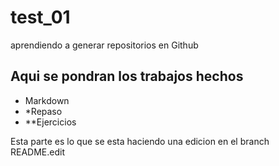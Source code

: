 # test_01
aprendiendo a generar repositorios en Github

## Aqui se pondran los trabajos hechos

* Markdown
* *Repaso
* **Ejercicios

Esta parte es lo que se esta haciendo una edicion en el branch README.edit



